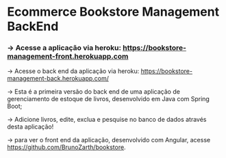 # Ecommerce Bookstore Management BackEnd

<h3>-> Acesse a aplicação via heroku: <a href="https://bookstore-management-front.herokuapp.com">https://bookstore-management-front.herokuapp.com</a></h3>

-> Acesse o back end da aplicação via heroku: <a href="https://bookstore-management-back.herokuapp.com/">https://bookstore-management-back.herokuapp.com/</a>

-> Esta é a primeira versão do back end de uma aplicação de gerenciamento de estoque de livros, desenvolvido em Java com Spring Boot;

-> Adicione livros, edite, exclua e pesquise no banco de dados através desta aplicação!

-> para ver o front end da aplicação, desenvolvido com Angular, acesse <a>https://github.com/BrunoZarth/bookstore</a>.
